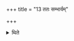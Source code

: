 +++
title = "13 ततः सम्भार्यम्"

+++

<details><summary>थिते</summary>

ततः सम्भार्यम् १३
</details>

